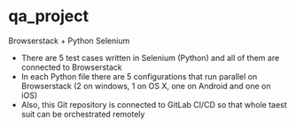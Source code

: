 # qa_project

Browserstack + Python Selenium

- There are 5 test cases written in Selenium (Python) and all of them are connected to Browserstack
- In each Python file there are 5 configurations that run parallel on Browserstack (2 on windows, 1 on OS X, one on Android and one on iOS)
- Also, this Git repository is connected to GitLab CI/CD so that whole taest suit can be orchestrated remotely
